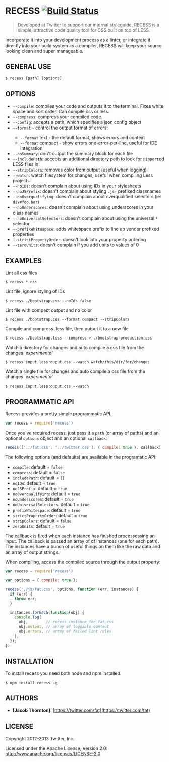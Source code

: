 # RECESS [![Build Status](https://secure.travis-ci.org/twitter/recess.png)](http://travis-ci.org/twitter/recess)

> Developed at Twitter to support our internal styleguide, RECESS is a simple, attractive code quality tool for CSS built on top of LESS.

Incorporate it into your development process as a linter, or integrate it directly into your build system as a compiler, RECESS will keep your source looking clean and super manageable.


## GENERAL USE

```shell
$ recess [path] [options]
```

## OPTIONS

* `--compile`: compiles your code and outputs it to the terminal. Fixes white space and sort order. Can compile css or less.
* `--compress`: compress your compiled code.
* `--config`: accepts a path, which specifies a json config object
* `--format` <format> - control the output format of errors:
  * `--format` text - the default format, shows errors and context
  * `--format` compact - show errors one-error-per-line, useful for IDE integration
* `--noSummary`: don't output the summary block for each file
* `--includePath`: accepts an additional directory path to look for `@import`ed LESS files in.
* `--stripColors`: removes color from output (useful when logging)
* `--watch`: watch filesystem for changes, useful when compiling Less projects
* `--noIDs`: doesn't complain about using IDs in your stylesheets
* `--noJSPrefix`: doesn't complain about styling `.js-` prefixed classnames
* `--noOverqualifying`: doesn't complain about overqualified selectors (ie: `div#foo.bar`)
* `--noUnderscores`: doesn't complain about using underscores in your class names
* `--noUniversalSelectors`: doesn't complain about using the universal `*` selector
* `--prefixWhitespace`: adds whitespace prefix to line up vender prefixed properties
* `--strictPropertyOrder`: doesn't look into your property ordering
* `--zeroUnits`: doesn't complain if you add units to values of 0


## EXAMPLES

Lint all css files

```shell
$ recess *.css
```

Lint file, ignore styling of IDs

```shell
$ recess ./bootstrap.css --noIds false
```

Lint file with compact output and no color

```shell
$ recess ./bootstrap.css --format compact --stripColors
```

Compile and compress .less file, then output it to a new file

```shell
$ recess ./bootstrap.less --compress > ./bootstrap-production.css
```

Watch a directory for changes and auto compile a css file from the changes. *experimental*

```shell
$ recess input.less:ouput.css --watch watch/this/dir/for/changes
```

Watch a single file for changes and auto compile a css file from the changes. *experimental*

```shell
$ recess input.less:ouput.css --watch
```

## PROGRAMMATIC API

Recess provides a pretty simple programmatic API.

```js
var recess = require('recess')
```

Once you've required recess, just pass it a `path` (or array of paths) and an optional `options` object and an optional `callback`:

```js
recess(['../fat.css', '../twitter.css'], { compile: true }, callback)
```

The following options (and defaults) are available in the programatic API:

- `compile`: default = `false`
- `compress`: default = `false`
- `includePath`: default = `[]`
- `noIDs`: default = `true`
- `noJSPrefix`: default = `true`
- `noOverqualifying`: default = `true`
- `noUnderscores`: default = `true`
- `noUniversalSelectors`: default = `true`
- `prefixWhitespace`: default = `true`
- `strictPropertyOrder`: default = `true`
- `stripColors`: default = `false`
- `zeroUnits`: default = `true`


The callback is fired when each instance has finished processessing an input. The callback is passed an array of of instances (one for each path). The instances have a bunch of useful things on them like the raw data and an array of output strings.

When compiling, access the compiled source through the output property:

```js
var recess = require('recess')

var options = { compile: true };

recess('./js/fat.css', options, function (err, instances) {
  if (err) {
    throw err;
  }

  instances.forEach(function(obj) {
    console.log(
      obj,        // recess instance for fat.css
      obj.output, // array of loggable content
      obj.errors, // array of failed lint rules
    );
  });
});
```

## INSTALLATION

To install recess you need both node and npm installed.

```shell
$ npm install recess -g
```

## AUTHORS

+ **[Jacob Thornton]**: [https://twitter.com/fat](https://twitter.com/fat)

## LICENSE

Copyright 2012-2013 Twitter, Inc.

Licensed under the Apache License, Version 2.0: <http://www.apache.org/licenses/LICENSE-2.0>
